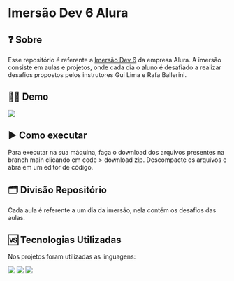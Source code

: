 # Imersão Dev 6 Alura


## ❓ Sobre

Esse repositório é referente a [Imersão Dev 6](https://imersao.dev/) da empresa Alura. A imersão consiste em aulas e projetos, onde cada dia o aluno é desafiado a realizar desafios propostos pelos instrutores Gui Lima e Rafa Ballerini. 

## 👩‍💻 Demo

![](https://i.imgur.com/HdbTin4.gif)


## ▶️ Como executar


Para executar na sua máquina, faça o download dos arquivos presentes na branch main clicando em code > download zip. 
Descompacte os arquivos e abra em um editor de código.

## 🗂️ Divisão Repositório

Cada aula é referente a um dia da imersão, nela contém os desafios das aulas. 

## 󠀾🆚 Tecnologias Utilizadas

Nos projetos foram utilizadas as linguagens:

![](https://img.shields.io/badge/HTML5-E34F26?style=for-the-badge&logo=html5&logoColor=white)
![](https://img.shields.io/badge/JavaScript-323330?style=for-the-badge&logo=javascript&logoColor=F7DF1E)
![](https://img.shields.io/badge/CSS-239120?&style=for-the-badge&logo=css3&logoColor=white)
